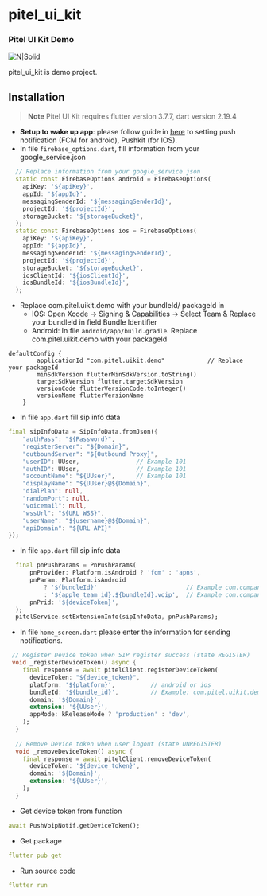 # pitel_ui_kit
### Pitel UI Kit Demo

[![N|Solid](https://documents.tel4vn.com/img/pitel-logo.png)](https://documents.tel4vn.com/)

pitel_ui_kit is demo project.

## Installation
>**Note** 
>Pitel UI Kit requires flutter version 3.7.7, dart version 2.19.4
- **Setup to wake up app**: please follow guide in [here](https://github.com/tel4vn/flutter-pitel-voip/blob/main/PUSH_NOTIF.md) to setting push notification (FCM for android), Pushkit (for IOS).
- In file ```firebase_options.dart```, fill information from your google_service.json
```dart
  // Replace information from your google_service.json
  static const FirebaseOptions android = FirebaseOptions(
    apiKey: '${apiKey}',
    appId: '${appId}',
    messagingSenderId: '${messagingSenderId}',
    projectId: '${projectId}',
    storageBucket: '${storageBucket}',
  );
  static const FirebaseOptions ios = FirebaseOptions(
    apiKey: '${apiKey}',
    appId: '${appId}',
    messagingSenderId: '${messagingSenderId}',
    projectId: '${projectId}',
    storageBucket: '${storageBucket}',
    iosClientId: '${iosClientId}',
    iosBundleId: '${iosBundleId}',
  );
```
- Replace com.pitel.uikit.demo with your bundleId/ packageId in
  - IOS: Open Xcode -> Signing & Capabilities -> Select Team & Replace your bundleId in field Bundle Identifier
  - Android: In file ```android/app/build.gradle```. Replace com.pitel.uikit.demo with your packageId
```
defaultConfig {
        applicationId "com.pitel.uikit.demo"            // Replace your packageId
        minSdkVersion flutterMinSdkVersion.toString()
        targetSdkVersion flutter.targetSdkVersion
        versionCode flutterVersionCode.toInteger()
        versionName flutterVersionName
    }
```
- In file ```app.dart``` fill sip info data 
```dart
final sipInfoData = SipInfoData.fromJson({
    "authPass": "${Password}",
    "registerServer": "${Domain}",
    "outboundServer": "${Outbound Proxy}",
    "userID": UUser,                // Example 101
    "authID": UUser,                // Example 101
    "accountName": "${UUser}",      // Example 101
    "displayName": "${UUser}@${Domain}",
    "dialPlan": null,
    "randomPort": null,
    "voicemail": null,
    "wssUrl": "${URL WSS}",
    "userName": "${username}@${Domain}",
    "apiDomain": "${URL API}"
});
```
- In file ```app.dart``` fill sip info data 
```dart
  final pnPushParams = PnPushParams(
      pnProvider: Platform.isAndroid ? 'fcm' : 'apns',
      pnParam: Platform.isAndroid
          ? '${bundleId}'                         // Example com.company.app
          : '${apple_team_id}.${bundleId}.voip',  // Example com.company.app
      pnPrid: '${deviceToken}',
  );
  pitelService.setExtensionInfo(sipInfoData, pnPushParams);
```
- In file ```home_screen.dart``` please enter the information for sending notifications.
```dart
 // Register Device token when SIP register success (state REGISTER)
 void _registerDeviceToken() async {
    final response = await pitelClient.registerDeviceToken(
      deviceToken: "${device_token}",
      platform: '${platform}',          // android or ios
      bundleId: '${bundle_id}',         // Example: com.pitel.uikit.demo
      domain: '${Domain}',
      extension: '${UUser}',
      appMode: kReleaseMode ? 'production' : 'dev',
    );
  }
  
  // Remove Device token when user logout (state UNREGISTER)
  void _removeDeviceToken() async {
    final response = await pitelClient.removeDeviceToken(
      deviceToken: '${device_token}',
      domain: '${Domain}',
      extension: '${UUser}',
    );
  }
```
- Get device token from function
```dart
await PushVoipNotif.getDeviceToken();
```
- Get package
```yaml
flutter pub get
```
- Run source code
```yaml
flutter run
```
